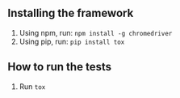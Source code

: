 ## Installing the framework

1. Using npm, run: `npm install -g chromedriver`
2. Using pip, run: `pip install tox`

## How to run the tests

1. Run `tox`